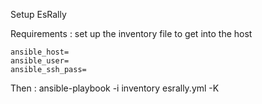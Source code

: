 Setup EsRally



Requirements : 
	set up the inventory file to get into the host

	ansible_host= 
	ansible_user= 
	ansible_ssh_pass=

Then : ansible-playbook -i inventory esrally.yml -K 
